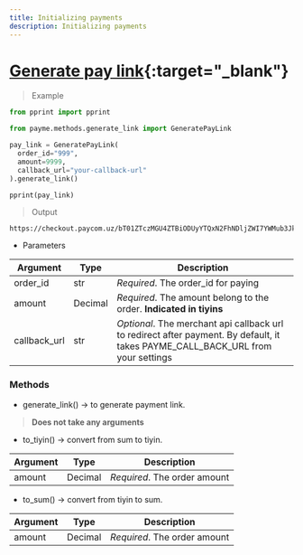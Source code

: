 ```yaml
---
title: Initializing payments
description: Initializing payments
---
```


# [Generate pay link](https://github.com/PayTechUz/payme-pkg/blob/master/lib/payme/methods/generate_link.py){:target="_blank"}

> Example
```python
from pprint import pprint

from payme.methods.generate_link import GeneratePayLink

pay_link = GeneratePayLink(
  order_id="999",
  amount=9999,
  callback_url="your-callback-url"
).generate_link()

pprint(pay_link)
```
> Output
```shell
https://checkout.paycom.uz/bT01ZTczMGU4ZTBiODUyYTQxN2FhNDljZWI7YWMub3JkZXItaWQ9OTk5O2E9OTk5OTtjPXlvdXItY2FsbGJhY2stdXJs
```

- Parameters

| Argument     | Type    | Description                                                                                                                      |
|--------------|---------|----------------------------------------------------------------------------------------------------------------------------------|
| order_id     | str     | _Required_. The order_id for paying                                                                                              |
| amount       | Decimal | _Required_. The amount belong to the order. **Indicated in tiyins**                                                              |
| callback_url | str     | _Optional_. The merchant api callback url to redirect after payment. By default, it takes PAYME_CALL_BACK_URL from your settings |

### Methods
- generate_link() -> to generate payment link.
> **Does not take any arguments**

- to_tiyin() -> convert from sum to tiyin.

| Argument | Type    | Description                  |
|----------|---------|------------------------------|
| amount   | Decimal | _Required_. The order amount |

- to_sum() -> convert from tiyin to sum.

| Argument | Type    | Description                  |
|----------|---------|------------------------------|
| amount   | Decimal | _Required_. The order amount |
